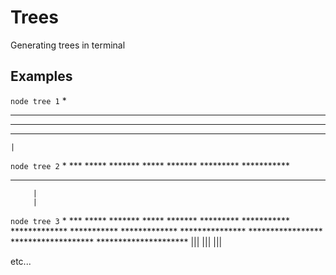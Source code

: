 # Trees

Generating trees in terminal

## Examples

`node tree 1`
    *
   ***
  *****
 *******
    |


`node tree 2`
         *
        ***
       *****
      *******
       *****
      *******
     *********
    ***********
   *************
         |
         |


`node tree 3`
              *
             ***
            *****
           *******
            *****
           *******
          *********
         ***********
        *************
         ***********
        *************
       ***************
      *****************
     *******************
    *********************
             |||
             |||
             |||

etc...